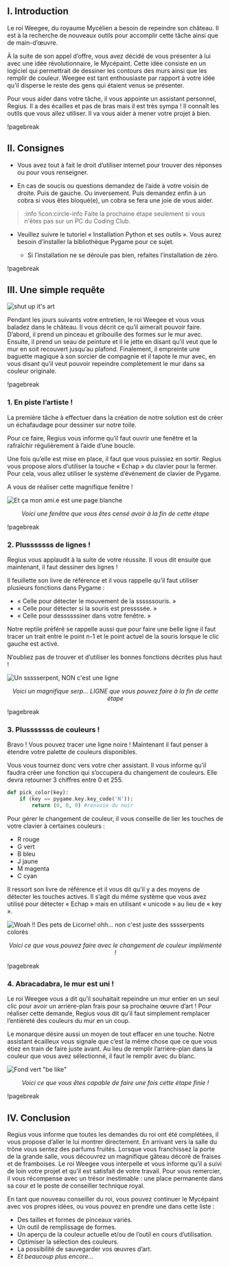 ##  I. Introduction

Le roi Weegee, du royaume Mycélien a besoin de repeindre son château. Il est à la recherche
de nouveaux outils pour accomplir cette tâche ainsi que de main-d’œuvre.

À la suite de son appel d’offre, vous avez décidé de vous présenter à lui avec une idée
révolutionnaire, le Mycépaint. Cette idée consiste en un logiciel qui permettrait de dessiner les
contours des murs ainsi que les remplir de couleur. Weegee est tant enthousiaste par rapport
à votre idée qu’il disperse le reste des gens qui étaient venus se présenter.

Pour vous aider dans votre tâche, il vous appointe un assistant personnel, Regius. Il a
des écailles et pas de bras mais il est très sympa ! Il connaît les outils que vous allez utiliser. Il
va vous aider à mener votre projet à bien.

!pagebreak

## II. Consignes

* Vous avez tout à fait le droit d’utiliser internet pour trouver des réponses ou pour vous
renseigner.

* En cas de soucis ou questions demandez de l’aide à votre voisin de droite. Puis de gauche. Ou inversement. Puis demandez enfin à un cobra si vous êtes bloqué(e), un cobra se fera une joie de vous aider.

>:info !icon:circle-info Faite la prochaine étape seulement si vous n'êtes pas sur un PC du Coding Club.

* Veuillez suivre le tutoriel « Installation Python et ses outils ». Vous
aurez besoin d’installer la bibliothèque Pygame pour ce sujet.

  * Si l’installation ne se déroule pas bien, refaites l’installation de zéro.

!pagebreak

## III. Une simple requête

![shut up it's art](assets/art.png)

Pendant les jours suivants votre entretien, le roi Weegee et vous vous baladez dans le
château. Il vous décrit ce qu’il aimerait pouvoir faire. D’abord, il prend un pinceau et gribouille
des formes sur le mur avec. Ensuite, il prend un seau de peinture et il le jette en disant qu’il
veut que le mur en soit recouvert jusqu’au plafond. Finalement, il empreinte une baguette
magique à son sorcier de compagnie et il tapote le mur avec, en vous disant qu’il veut pouvoir
repeindre complètement le mur dans sa couleur originale.

!pagebreak

### 1. En piste l’artiste !

La première tâche à effectuer dans la création de notre solution est de créer un
échafaudage pour dessiner sur notre toile.

Pour ce faire, Regius vous informe qu’il faut ouvrir une fenêtre et la rafraîchir régulièrement
à l’aide d’une boucle.

Une fois qu’elle est mise en place, il faut que vous puissiez en sortir. Regius vous propose
alors d’utiliser la touche « Echap » du clavier pour la fermer. Pour cela, vous allez utiliser le
système d’événement de clavier de Pygame.

A vous de réaliser cette magnifique fenêtre !

![Et ça mon ami.e est une page blanche](assets/white_screen.png)<center>*Voici une fenêtre que vous êtes censé avoir à la fin de cette étape*</center>

!pagebreak

### 2. Plusssssss de lignes !

Regius vous applaudit à la suite de votre réussite. Il vous dit ensuite que maintenant, il faut
dessiner des lignes !

Il feuillette son livre de référence et il vous rappelle qu’il faut utiliser plusieurs fonctions
dans Pygame :

* « Celle pour détecter le mouvement de la ssssssouris. »
* « Celle pour détecter si la souris est pressssée. »
* « Celle pour dessssssiner dans votre fenêtre. »

Notre reptile préféré se rappelle aussi que pour faire une belle ligne il faut tracer un trait
entre le point n-1 et le point actuel de la souris lorsque le clic gauche est activé.

N’oubliez pas de trouver et d’utiliser les bonnes fonctions décrites plus haut !

![Un ssssserpent, NON c'est une ligne](assets/black_line.png)<center>*Voici un magnifique serp... LIGNE que vous pouvez faire à la fin de cette étape*</center>

!pagebreak

### 3. Plusssssss de couleurs !

Bravo ! Vous pouvez tracer une ligne noire ! Maintenant il faut penser à étendre votre
palette de couleurs disponibles.

Vous vous tournez donc vers votre cher assistant. Il vous informe qu’il faudra créer une
fonction qui s’occupera du changement de couleurs. Elle devra retourner 3 chiffres entre 0 et
255.

``` python
def pick_color(key):
    if (key == pygame.key.key_code('N')):
        return (0, 0, 0) #renvoie du noir
```

Pour gérer le changement de couleur, il vous conseille de lier les touches de votre clavier
à certaines couleurs :

* R rouge
* G vert
* B bleu
* J jaune
* M magenta
* C cyan

Il ressort son livre de référence et il vous dit qu’il y a des moyens de détecter les touches
actives. Il s’agit du même système que vous avez utilisé pour détecter « Echap » mais en
utilisant « unicode » au lieu de « key ».

![Woah !! Des pets de Licorne! ohh... non c'est juste des sssserpents colorés](assets/rainbow_lines.png)<center>*Voici ce que vous pouvez faire avec le changement de couleur implémenté !*</center>

!pagebreak

### 4. Abracadabra, le mur est uni !

Le roi Weegee vous a dit qu’il souhaitait repeindre un mur entier en un seul clic pour avoir
un arrière-plan frais pour sa prochaine œuvre d’art ! Pour réaliser cette demande, Regius vous
dit qu’il faut simplement remplacer l’entièreté des couleurs du mur en un coup.

Le monarque désire aussi un moyen de tout effacer en une touche. Notre assistant écailleux
vous signale que c’est la même chose que ce que vous étiez en train de faire juste avant. Au
lieu de remplir l’arrière-plan dans la couleur que vous avez sélectionné, il faut le remplir avec
du blanc.

![Fond vert "be like"](assets/green_screen.png)<center>*Voici ce que vous êtes capable de faire une fois cette étape finie !*</center>

!pagebreak

## IV. Conclusion

Regius vous informe que toutes les demandes du roi ont été complétées, il vous propose
d’aller le lui montrer directement. En arrivant vers la salle du trône vous sentez des parfums
fruités. Lorsque vous franchissez la porte de la grande salle, vous découvrez un magnifique
gâteau décoré de fraises et de framboises.
Le roi Weegee vous interpelle et vous informe qu’il
a suivi de loin votre projet et qu’il est satisfait de votre travail. Pour vous remercier, il vous
récompense avec un trésor inestimable : une place permanente dans sa cour et le poste de
conseiller technique royal.

En tant que nouveau conseiller du roi, vous pouvez continuer le Mycépaint avec vos propres
idées, ou vous pouvez en prendre une dans cette liste :

* Des tailles et formes de pinceaux variés.
* Un outil de remplissage de formes.
* Un aperçu de la couleur actuelle et/ou de l’outil en cours d’utilisation.
* Optimiser la sélection des couleurs.
* La possibilité de sauvegarder vos œuvres d’art.
* *Et beaucoup plus encore...*

